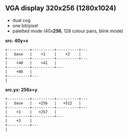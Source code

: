 VGA display 320x256 (1280x1024)
-----------------
 - dual cog
 - one bit/pixel
 - paletted mode (40x**256**, 128 colour pairs, blink mode)
  
 **src: 40y+x**
 ```
 +----------+----------+----------+---
|   base   |    +1    |    +2    |
+----------+----------+----------+---
|    +40   |    +41   |
+----------+----------+---
|    +80   |
+----------+---
|
 ```

**src.yx: 256x+y**
```
+----------+----------+----------+---
|   base   |   +256   |   +512   |
+----------+----------+----------+---
|    +1    |   +257   |
+----------+----------+---
|    +2    |
+----------+---
|
```

